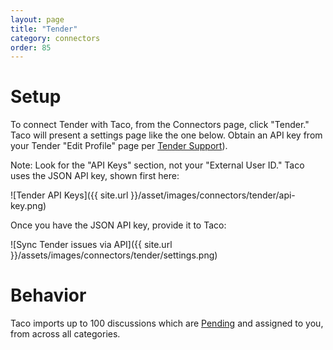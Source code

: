 ```yaml
---
layout: page
title: "Tender"
category: connectors
order: 85
---
```


# Setup

To connect Tender with Taco, from the Connectors page, click "Tender."
Taco will present a settings page like the one below. Obtain an API key
from your Tender "Edit Profile" page per [Tender Support](http://help.tenderapp.com/kb/api/authentication)).

Note: Look for the "API Keys" section, not your "External User ID." Taco
uses the JSON API key, shown first here:

![Tender API Keys]({{ site.url }}/asset/images/connectors/tender/api-key.png)

Once you have the JSON API key, provide it to Taco:

![Sync Tender issues via API]({{ site.url }}/assets/images/connectors/tender/settings.png)


# Behavior

Taco imports up to 100 discussions which are 
[Pending](https://help.tenderapp.com/discussions/questions/325-can-you-explain-new-vs-pending-vs-open#comment_492836) 
and assigned to you, from across all categories.
